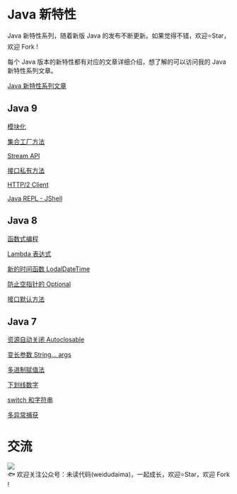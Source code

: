 # Java 新特性
Java 新特性系列，随着新版 Java 的发布不断更新。如果觉得不错，欢迎⭐Star️，欢迎 Fork !

每个 Java 版本的新特性都有对应的文章详细介绍，想了解的可以访问我的 Java 新特性系列文章。

[Java 新特性系列文章](https://www.codingme.net/categories/Jdk-新特性/)

## Java 9 

[模块化](https://github.com/niumoo/jdk-feature/tree/master/jdk-feature-9/src/main/java/net/codingme/feature/jdk9)

[集合工厂方法](https://github.com/niumoo/jdk-feature/blob/master/jdk-feature-9/src/main/java/net/codingme/feature/jdk9/Jdk9CollectionFactory.java)

[Stream API](https://github.com/niumoo/jdk-feature/blob/master/jdk-feature-9/src/main/java/net/codingme/feature/jdk9/Jdk9Stream.java)

[接口私有方法](https://github.com/niumoo/jdk-feature/blob/master/jdk-feature-9/src/main/java/net/codingme/feature/jdk9/Jdk9Interface.java)

[HTTP/2 Client](https://github.com/niumoo/jdk-feature/blob/master/jdk-feature-9/src/main/java/net/codingme/feature/jdk9/Jdk9Http.java)

[Java REPL - JShell](https://github.com/niumoo/jdk-feature/tree/master/jdk-feature-9/src/main/java/net/codingme/feature/jdk9)


## Java 8  
[函数式编程](https://github.com/niumoo/jdk-feature/blob/master/jdk-feature-8/src/main/java/net/codingme/feature/jdk8/Jdk8Function.java)

[Lambda 表达式](https://github.com/niumoo/jdk-feature/blob/master/jdk-feature-8/src/main/java/net/codingme/feature/jdk8/Jdk8Lambda.java)

[新的时间函数 LodalDateTime](https://github.com/niumoo/jdk-feature/blob/master/jdk-feature-8/src/main/java/net/codingme/feature/jdk8/Jdk8LocalDateTime.java)

[防止空指针的 Optional](https://github.com/niumoo/jdk-feature/blob/master/jdk-feature-8/src/main/java/net/codingme/feature/jdk8/Jdk8Optional.java)

[接口默认方法](https://github.com/niumoo/jdk-feature/blob/master/jdk-feature-8/src/main/java/net/codingme/feature/jdk8/Jdk8Interface.java)

## Java 7 
[资源自动关闭 Autoclosable](https://github.com/niumoo/jdk-feature/blob/master/jdk-feature-7/src/net/codingme/feature/jdk7/AutoCloseThrow.java)

[变长参数 String... args](https://github.com/niumoo/jdk-feature/blob/master/jdk-feature-7/src/net/codingme/feature/jdk7/AutoParams.java)

[多进制赋值法](https://github.com/niumoo/jdk-feature/blob/master/jdk-feature-7/src/net/codingme/feature/jdk7/Binary.java)

[下划线数字](https://github.com/niumoo/jdk-feature/blob/master/jdk-feature-7/src/net/codingme/feature/jdk7/NumberLine.java)

[switch 和字符串](https://github.com/niumoo/jdk-feature/blob/master/jdk-feature-7/src/net/codingme/feature/jdk7/SwitchWithString.java)

[多异常捕获 ](https://github.com/niumoo/jdk-feature/blob/master/jdk-feature-7/src/net/codingme/feature/jdk7/TryCatchMany.java)

# 交流
![](https://user-images.githubusercontent.com/26371673/69558482-46eab080-0fe3-11ea-8fa7-d9d824b7bed4.jpg)  
🐟 欢迎关注公众号：未读代码(weidudaima)，一起成长，欢迎⭐Star️，欢迎 Fork !